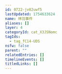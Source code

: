 ```yaml
---
id: 0722-jv82uwf5
lastUpdated: 1754633624
name: 林羽事件
aliases: []
layer: 4
categoryId: cat_X3JSNomc
tagIds:
  - tag_fC14-UDS
nsfw: false
parent: ""
relatedEntries: []
timelineEvents: []
titledLinks: []
---
```


